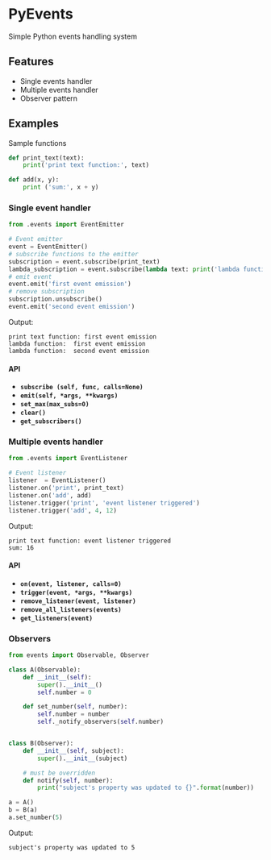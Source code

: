 # PyEvents
Simple Python events handling system

## Features
* Single events handler
* Multiple events handler
* Observer pattern

## Examples
Sample functions
```Python
def print_text(text):
    print('print text function:', text)

def add(x, y):
    print ('sum:', x + y)
```

### Single event handler
```Python
from .events import EventEmitter

# Event emitter
event = EventEmitter()
# subscribe functions to the emitter
subscription = event.subscribe(print_text)
lambda_subscription = event.subscribe(lambda text: print('lambda function: ', text))
# emit event
event.emit('first event emission')
# remove subscription
subscription.unsubscribe()
event.emit('second event emission')
```
Output:
```
print text function: first event emission
lambda function:  first event emission
lambda function:  second event emission
```

#### API
* **`subscribe (self, func, calls=None)`**
* **`emit(self, *args, **kwargs)`**
* **`set_max(max_subs=0)`**
* **`clear()`**
* **`get_subscribers()`**

### Multiple events handler
```Python
from .events import EventListener

# Event listener
listener  = EventListener()
listener.on('print', print_text)
listener.on('add', add)
listener.trigger('print', 'event listener triggered')
listener.trigger('add', 4, 12)
```
Output:
```
print text function: event listener triggered
sum: 16
```
#### API
* **`on(event, listener, calls=0)`**
* **`trigger(event, *args, **kwargs)`**
* **`remove_listener(event, listener)`**
* **`remove_all_listeners(events)`**
* **`get_listeners(event)`**

### Observers
```Python
from events import Observable, Observer

class A(Observable):
    def __init__(self):
        super().__init__()
        self.number = 0

    def set_number(self, number):
        self.number = number
        self._notify_observers(self.number)


class B(Observer):
    def __init__(self, subject):
        super().__init__(subject)

    # must be overridden
    def notify(self, number):
        print("subject's property was updated to {}".format(number))

a = A()
b = B(a)
a.set_number(5)
```
Output:
```
subject's property was updated to 5
```
